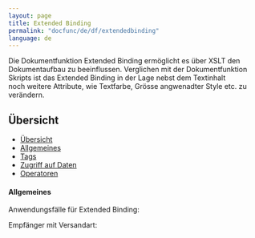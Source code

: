 ```yaml
---
layout: page
title: Extended Binding
permalink: "docfunc/de/df/extendedbinding"
language: de
---
```


Die Dokumentfunktion Extended Binding ermöglicht es über XSLT den Dokumentaufbau zu beeinflussen. Verglichen mit der Dokumentfunktion Skripts ist das Extended Binding in der Lage nebst dem Textinhalt<br/>
noch weitere Attribute, wie Textfarbe, Grösse angwenadter Style etc. zu verändern.

## Übersicht

- [Übersicht](#übersicht)
- [Allgemeines](#allgemeines)
- [Tags](#tags)
- [Zugriff auf Daten](#zugriffaufdaten)
- [Operatoren](#operatoren)

#### Allgemeines

Anwendungsfälle für Extended Binding:

Empfänger mit Versandart:
